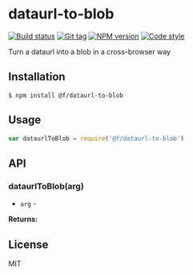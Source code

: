 
# dataurl-to-blob

[![Build status][travis-image]][travis-url]
[![Git tag][git-image]][git-url]
[![NPM version][npm-image]][npm-url]
[![Code style][standard-image]][standard-url]

Turn a dataurl into a blob in a cross-browser way

## Installation

    $ npm install @f/dataurl-to-blob

## Usage

```js
var dataurlToBlob = require('@f/dataurl-to-blob')

```

## API

### dataurlToBlob(arg)

- `arg` -

**Returns:**

## License

MIT

[travis-image]: https://img.shields.io/travis/micro-js/dataurl-to-blob.svg?style=flat-square
[travis-url]: https://travis-ci.org/micro-js/dataurl-to-blob
[git-image]: https://img.shields.io/github/tag/micro-js/dataurl-to-blob.svg?style=flat-square
[git-url]: https://github.com/micro-js/dataurl-to-blob
[standard-image]: https://img.shields.io/badge/code%20style-standard-brightgreen.svg?style=flat-square
[standard-url]: https://github.com/feross/standard
[npm-image]: https://img.shields.io/npm/v/@f/dataurl-to-blob.svg?style=flat-square
[npm-url]: https://npmjs.org/package/@f/dataurl-to-blob
